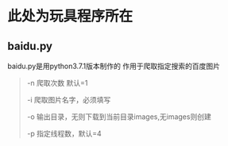 # 此处为玩具程序所在

## baidu.py

baidu.py是用python3.7.1版本制作的
作用于爬取指定搜索的百度图片

> -n 爬取次数 默认=1
>
> -i 爬取图片名字，必须填写
>
> -o 输出目录，无则下载到当前目录images,无images则创建
>
> -p 指定线程数，默认=4
